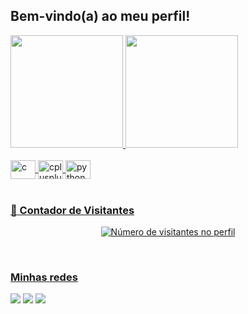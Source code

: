 ## Bem-vindo(a) ao meu perfil!

<div>
   <a href="https://github.com/Specht1000">
   <img height="180em" src="https://github-readme-stats.vercel.app/api?username=Specht1000&show_icons=true&theme=tokyonight&include_all_commits=true&count_private=true"/>
   <img height="180em" src="https://github-readme-stats.vercel.app/api/top-langs/?username=Specht1000&layout=compact&langs_count=6&theme=tokyonight"/>
</div>

<div style="display: inline_block"><br>
  <img align="center" alt="c" height="30" width="40" src="https://cdn.jsdelivr.net/gh/devicons/devicon/icons/c/c-original.svg" />
  <img align="center" alt="cplusplus" height="30" width="40" src="https://cdn.jsdelivr.net/gh/devicons/devicon/icons/cplusplus/cplusplus-original.svg">
  <img align="center" alt="python" height="30" width="40" src="https://cdn.jsdelivr.net/gh/devicons/devicon/icons/python/python-original.svg">
</div>

<br>

### 📍 Contador de Visitantes

<p align="center">
  <img src="https://profile-counter.glitch.me/{Specht1000}/count.svg" alt="Número de visitantes no perfil" />
</p>

<br>

### Minhas redes

<div> 
  <a href="https://instagram.com/gmspecht" target="_blank"><img src="https://img.shields.io/badge/-Instagram-%23E4405F?style=for-the-badge&logo=instagram&logoColor=white" target="_blank"></a> 
  <a href = "mailto:gmspecht27@gmail.com"><img src="https://img.shields.io/badge/-Gmail-%23333?style=for-the-badge&logo=gmail&logoColor=white" target="_blank"></a>
  <a href="https://www.linkedin.com/in/guilherme-specht-01277a233/" target="_blank"><img src="https://img.shields.io/badge/-LinkedIn-%230077B5?style=for-the-badge&logo=linkedin&logoColor=white" target="_blank"></a> 
</div>
